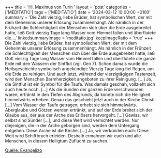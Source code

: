 +++
title = 'Hl. Maximus von Turin  '
layout = 'post'
categories = ['MEDITATIO']
tags = ['MEDITATIO']
date = '2024-03-12 10:00:00 +0100'
summary = 'Die Zahl vierzig, liebe Brüder, hat symbolischen Wert, der mit dem Geheimnis unserer Erlösung zusammenhängt. Als nämlich in der Frühzeit die Schlechtigkeit der Menschen sich über die Erde ausgebreitet hatte, ließ Gott vierzig Tage lang Wasser vom Himmel fallen und überflutete die....'
linkedsummaryImage = 'meditatio.jpg'
keepImageRatio = 'true'
+++
	Die Zahl vierzig, liebe Brüder, hat symbolischen Wert, der mit dem Geheimnis unserer Erlösung zusammenhängt. Als nämlich in der Frühzeit die Schlechtigkeit der Menschen sich über die Erde ausgebreitet hatte, ließ Gott vierzig Tage lang Wasser vom Himmel fallen und überflutete die ganze Erde mit den Wassern der Sintflut (vgl.<!--more--> Gen 7). Schon damals wurde die Heilsgeschichte symbolisch angekündigt: Vierzig Tage lang fiel Regen, um die Erde zu reinigen. Und auch jetzt, während der vierzigtägigen Fastenzeit, wird den Menschen Barmherzigkeit angeboten zu ihrer Reinigung. [...]
Ja, die Sintflut ist ein Symbol für die Taufe. Was damals geschah, vollzieht sich auch heute noch. [...] Als die Sünden der ganzen Erde verschwunden waren, ertränkt in den Tiefen des Abgrunds, da konnte sich die Heiligkeit himmelwärts erheben. Genau das geschieht jetzt auch in der Kirche Christi. [...] Vom Wasser der Taufe getragen, erhebt sie sich himmelwärts. Aberglaube und Götzen werden ertränkt, und auf der Erde breitet sich der Glaube aus, der aus der Arche des Erlösers hervorgeht. [...] Gewiss, wir selbst sind Sünder [...], und diese Welt wird vernichtet werden. Nur diejenigen, die in der Arche geborgen sind, werden dem Untergang entgehen. Diese Arche ist die Kirche. […] Ja, wir verkünden euch: Diese Welt wird Schiffbruch erleiden. Deshalb ermahnen wir euch und alle Menschen, in diesem Heiligtum Zuflucht zu suchen.


[Quelle: Evangelizo](https://evangeliumtagfuertag.org/DE/gospel)
